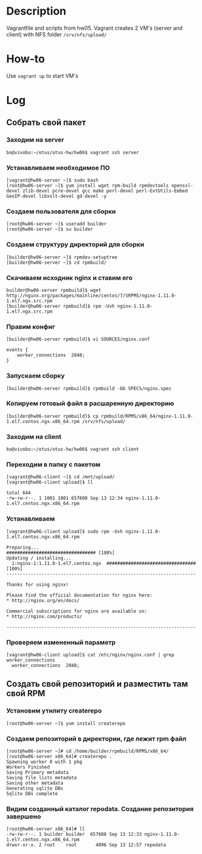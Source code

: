 # Description
Vagrantfile and scripts from hw05.
Vagrant creates 2 VM's (server and client) with NFS folder `/srv/nfs/upload/`
# How-to
Use `vagrant up` to start VM's
# Log
## Собрать свой пакет
### Заходим на server
```
bo@vivobo:~/otus/otus-hw/hw06$ vagrant ssh server
```
### Устанавливаем необходимое ПО
```
[vagrant@hw06-server ~]$ sudo bash
[root@hw06-server ~]$ yum install wget rpm-build rpmdevtools openssl-devel zlib-devel pcre-devel gcc make perl-devel perl-ExtUtils-Embed GeoIP-devel libxslt-devel gd-devel -y
```
### Создаем пользователя для сборки
```
[root@hw06-server ~]$ useradd builder
[root@hw06-server ~]$ su builder
```
### Создаем структуру директорий для сборки
```
[builder@hw06-server ~]$ rpmdev-setuptree
[builder@hw06-server ~]$ cd rpmbuild/
```
### Скачиваем исходник nginx и ставим его
```
builder@hw06-server rpmbuild]$ wget http://nginx.org/packages/mainline/centos/7/SRPMS/nginx-1.11.0-1.el7.ngx.src.rpm
[builder@hw06-server rpmbuild]$ rpm -Uvh nginx-1.11.0-1.el7.ngx.src.rpm
```
### Правим конфиг
```
[builder@hw06-server rpmbuild]$ vi SOURCES/nginx.conf
```

```
events {
    worker_connections  2048;
}
```
### Запускаем сборку
```
[builder@hw06-server rpmbuild]$ rpmbuild -bb SPECS/nginx.spec
```
### Копируем готовый файл в расшаренную директорию
```
[builder@hw06-server rpmbuild]$ cp rpmbuild/RPMS/x86_64/nginx-1.11.0-1.el7.centos.ngx.x86_64.rpm /srv/nfs/upload/
```
### Заходим на client
```
bo@vivobo:~/otus/otus-hw/hw06$ vagrant ssh client
```
### Переходим в папку с пакетом
```
[vagrant@hw06-client ~]$ cd /mnt/upload/
[vagrant@hw06-client upload]$ ll
```
```
total 644
-rw-rw-r--. 1 1001 1001 657608 Sep 13 12:34 nginx-1.11.0-1.el7.centos.ngx.x86_64.rpm
```
### Устанавливаем
```
[vagrant@hw06-client upload]$ sudo rpm -Uvh nginx-1.11.0-1.el7.centos.ngx.x86_64.rpm
```
```
Preparing...                          ################################# [100%]
Updating / installing...
  1:nginx-1:1.11.0-1.el7.centos.ngx  ################################# [100%]
----------------------------------------------------------------------

Thanks for using nginx!

Please find the official documentation for nginx here:
* http://nginx.org/en/docs/

Commercial subscriptions for nginx are available on:
* http://nginx.com/products/

----------------------------------------------------------------------
```
### Проверяем измененный параметр
```
[vagrant@hw06-client upload]$ cat /etc/nginx/nginx.conf | grep worker_connections
  worker_connections  2048;
```
## Создать свой репозиторий и разместить там свой RPM
### Установим утилиту createrepo
```
[root@hw06-server ~]$ yum install createrepo
```
### Создаем репозиторий в директории, где лежит rpm файл
```
[root@hw06-server ~]# cd /home/builder/rpmbuild/RPMS/x86_64/
[root@hw06-server x86_64]# createrepo .
Spawning worker 0 with 1 pkg
Workers Finished
Saving Primary metadata
Saving file lists metadata
Saving other metadata
Generating sqlite DBs
Sqlite DBs complete
```
### Видим созданный каталог repodata. Создание репозитория завершено
```
[root@hw06-server x86_64]# ll
-rw-rw-r--. 1 builder builder  657608 Sep 13 12:33 nginx-1.11.0-1.el7.centos.ngx.x86_64.rpm
drwxr-xr-x. 2 root    root       4096 Sep 13 12:57 repodata
```
